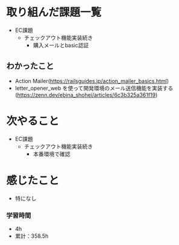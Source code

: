 # 取り組んだ課題一覧

- EC課題 
    - チェックアウト機能実装続き
        - 購入メールとbasic認証

## わかったこと

- Action Mailer(https://railsguides.jp/action_mailer_basics.html)
- letter_opener_web を使って開発環境のメール送信機能を実装する(https://zenn.dev/ebina_shohei/articles/6c3b325a361f19)

# 次やること

- EC課題 
    - チェックアウト機能実装続き
        - 本番環境で確認

# 感じたこと

- 特になし

### 学習時間

- 4h
- 累計：358.5h
